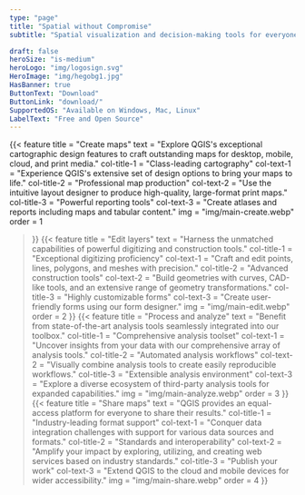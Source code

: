 ```yaml
---
type: "page"
title: "Spatial without Compromise"
subtitle: "Spatial visualization and decision-making tools for everyone"

draft: false
heroSize: "is-medium"
heroLogo: "img/logosign.svg"
HeroImage: "img/hegobg1.jpg"
HasBanner: true
ButtonText: "Download" 
ButtonLink: "download/"
SupportedOS: "Available on Windows, Mac, Linux"
LabelText: "Free and Open Source"
---
```


{{< feature
title = "Create maps"
text = "Explore QGIS's exceptional cartographic design features to craft outstanding maps for desktop, mobile, cloud, and print media."
col-title-1 = "Class-leading cartography"
col-text-1 = "Experience QGIS's extensive set of design options to bring your maps to life."
col-title-2 = "Professional map production"
col-text-2 = "Use the intuitive layout designer to produce high-quality, large-format print maps."
col-title-3 = "Powerful reporting tools"
col-text-3 = "Create atlases and reports including maps and tabular content."
img = "img/main-create.webp"
order = 1
>}}
{{< feature
title = "Edit layers"
text = "Harness the unmatched capabilities of powerful digitizing and construction tools."
col-title-1 = "Exceptional digitizing proficiency"
col-text-1 = "Craft and edit points, lines, polygons, and meshes with precision."
col-title-2 = "Advanced construction tools"
col-text-2 = "Build geometries with curves, CAD-like tools, and an extensive range of geometry transformations."
col-title-3 = "Highly customizable forms"
col-text-3 = "Create user-friendly forms using our form designer."
img = "img/main-edit.webp"
order = 2
>}}
{{< feature
title = "Process and analyze"
text = "Benefit from state-of-the-art analysis tools seamlessly integrated into our toolbox."
col-title-1 = "Comprehensive analysis toolset"
col-text-1 = "Uncover insights from your data with our comprehensive array of analysis tools."
col-title-2 = "Automated analysis workflows"
col-text-2 = "Visually combine analysis tools to create easily reproducible workflows."
col-title-3 = "Extensible analysis environment"
col-text-3 = "Explore a diverse ecosystem of third-party analysis tools for expanded capabilities."
img = "img/main-analyze.webp"
order = 3
>}}
{{< feature
title = "Share maps"
text = "QGIS provides an equal-access platform for everyone to share their results."
col-title-1 = "Industry-leading format support"
col-text-1 = "Conquer data integration challenges with support for various data sources and formats."
col-title-2 = "Standards and interoperability"
col-text-2 = "Amplify your impact by exploring, utilizing, and creating web services based on industry standards."
col-title-3 = "Publish your work"
col-text-3 = "Extend QGIS to the cloud and mobile devices for wider accessibility."
img = "img/main-share.webp"
order = 4
>}}
